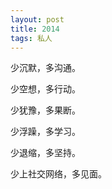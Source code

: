 ```yaml
---
layout: post
title: 2014
tags: 私人
---
```


少沉默，多沟通。

少空想，多行动。

少犹豫，多果断。

少浮躁，多学习。

少退缩，多坚持。

少上社交网络，多见面。

